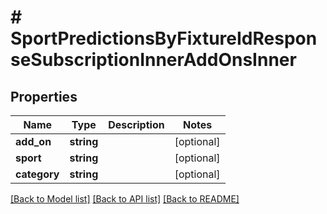 # # SportPredictionsByFixtureIdResponseSubscriptionInnerAddOnsInner

## Properties

Name | Type | Description | Notes
------------ | ------------- | ------------- | -------------
**add_on** | **string** |  | [optional]
**sport** | **string** |  | [optional]
**category** | **string** |  | [optional]

[[Back to Model list]](../../README.md#models) [[Back to API list]](../../README.md#endpoints) [[Back to README]](../../README.md)

